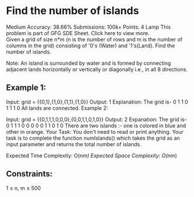 # Find the number of islands 
Medium Accuracy: 38.66% Submissions: 100k+ Points: 4
Lamp
This problem is part of GFG SDE Sheet. Click here to view more.   
Given a grid of size n*m (n is the number of rows and m is the number of columns in the grid) consisting of '0's (Water) and '1's(Land). Find the number of islands.

Note: An island is surrounded by water and is formed by connecting adjacent lands horizontally or vertically or diagonally i.e., in all 8 directions.

## Example 1:

Input:
grid = {{0,1},{1,0},{1,1},{1,0}}
Output:
1
Explanation:
The grid is-
0 1
1 0
1 1
1 0
All lands are connected.
Example 2:

Input:
grid = {{0,1,1,1,0,0,0},{0,0,1,1,0,1,0}}
Output:
2
Expanation:
The grid is-
0 1 1 1 0 0 0
0 0 1 1 0 1 0 
There are two islands :- one is colored in blue 
and other in orange.
Your Task:
You don't need to read or print anything. Your task is to complete the function numIslands() which takes the grid as an input parameter and returns the total number of islands.

Expected Time Complexity: O(n*m)
Expected Space Complexity: O(n*m)

## Constraints:
1 ≤ n, m ≤ 500
